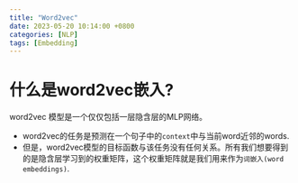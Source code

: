 ```yaml
---
title: "Word2vec"
date: 2023-05-20 10:14:00 +0800
categories: [NLP]
tags: [Embedding]
---
```


# 什么是word2vec嵌入? 
word2vec 模型是一个<kbd>仅仅包括一层隐含层</kbd>的MLP网络。
- word2vec的任务是预测在一个句子中的`context`中与当前word近邻的words. 
- 但是，word2vec模型的目标函数与该任务没有任何关系。所有我们想要得到的是<kbd>隐含层学习到的权重矩阵</kbd>，这个权重矩阵就是我们用来作为`词嵌入(word embeddings)`.





